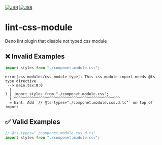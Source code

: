 [![JSR](https://jsr.io/badges/@tsutoringo/lint-css-modules)](https://jsr.io/@tsutoringo/lint-css-modules)
[![JSR](https://jsr.io/badges/@tsutoringo/lint-css-modules/score)](https://jsr.io/@tsutoringo/lint-css-modules)

# lint-css-module

Deno lint plugin that disable not typed css module

## ❌ Invalid Examples

```typescript
import styles from "./componet.module.css";
```

```
error[css-modules/css-module-type]: This css module import needs @ts-type directive.
 --> main.tsx:0:0
  | 
1 | import styles from "./componet.module.css";
  | ^^^^^^^^^^^^^^^^^^^^^^^^^^^^^^^^^^^^^^^^^^^^^^^^
  = hint: Add `// @ts-types="./componet.module.css.d.ts"` on top of import
```

## ✅ Valid Examples

```typescript
// @ts-types="./componet.module.css.d.ts"
import styles from "./componet.module.css";
```
